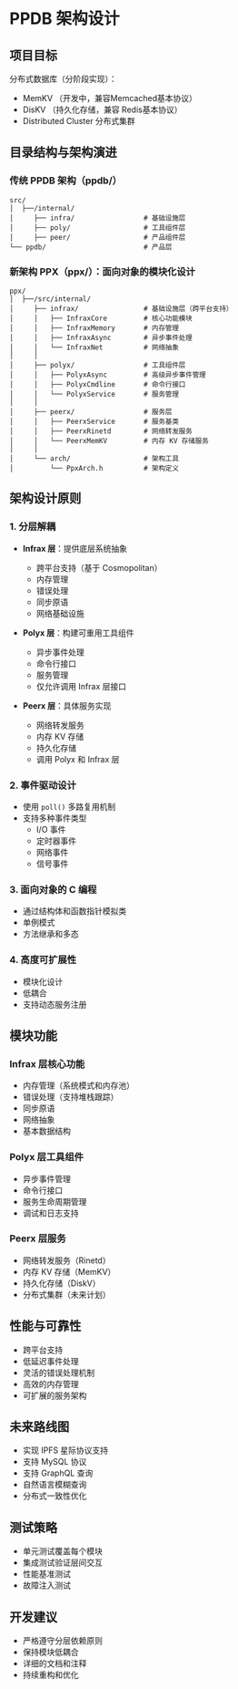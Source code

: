 # PPDB 架构设计

## 项目目标

分布式数据库（分阶段实现）：
- MemKV （开发中，兼容Memcached基本协议）
- DisKV （持久化存储，兼容 Redis基本协议）
- Distributed Cluster 分布式集群

## 目录结构与架构演进

### 传统 PPDB 架构（ppdb/）
```
src/
│  ├──/internal/
│     ├── infra/                 # 基础设施层
│     ├── poly/                  # 工具组件层
│     ├── peer/                  # 产品组件层
└── ppdb/                        # 产品层
```

### 新架构 PPX（ppx/）：面向对象的模块化设计

```
ppx/
│  ├──/src/internal/
│     ├── infrax/                # 基础设施层（跨平台支持）
│     │   ├── InfraxCore         # 核心功能模块
│     │   ├── InfraxMemory       # 内存管理
│     │   ├── InfraxAsync        # 异步事件处理
│     │   └── InfraxNet          # 网络抽象
│     │
│     ├── polyx/                 # 工具组件层
│     │   ├── PolyxAsync         # 高级异步事件管理
│     │   ├── PolyxCmdline       # 命令行接口
│     │   └── PolyxService       # 服务管理
│     │
│     ├── peerx/                 # 服务层
│     │   ├── PeerxService       # 服务基类
│     │   ├── PeerxRinetd        # 网络转发服务
│     │   └── PeerxMemKV         # 内存 KV 存储服务
│     │
│     └── arch/                  # 架构工具
│         └── PpxArch.h          # 架构定义
```

## 架构设计原则

### 1. 分层解耦
- **Infrax 层**：提供底层系统抽象
  - 跨平台支持（基于 Cosmopolitan）
  - 内存管理
  - 错误处理
  - 同步原语
  - 网络基础设施

- **Polyx 层**：构建可重用工具组件
  - 异步事件处理
  - 命令行接口
  - 服务管理
  - 仅允许调用 Infrax 层接口

- **Peerx 层**：具体服务实现
  - 网络转发服务
  - 内存 KV 存储
  - 持久化存储
  - 调用 Polyx 和 Infrax 层

### 2. 事件驱动设计
- 使用 `poll()` 多路复用机制
- 支持多种事件类型
  - I/O 事件
  - 定时器事件
  - 网络事件
  - 信号事件

### 3. 面向对象的 C 编程
- 通过结构体和函数指针模拟类
- 单例模式
- 方法继承和多态

### 4. 高度可扩展性
- 模块化设计
- 低耦合
- 支持动态服务注册

## 模块功能

### Infrax 层核心功能
- 内存管理（系统模式和内存池）
- 错误处理（支持堆栈跟踪）
- 同步原语
- 网络抽象
- 基本数据结构

### Polyx 层工具组件
- 异步事件管理
- 命令行接口
- 服务生命周期管理
- 调试和日志支持

### Peerx 层服务
- 网络转发服务（Rinetd）
- 内存 KV 存储（MemKV）
- 持久化存储（DiskV）
- 分布式集群（未来计划）

## 性能与可靠性

- 跨平台支持
- 低延迟事件处理
- 灵活的错误处理机制
- 高效的内存管理
- 可扩展的服务架构

## 未来路线图

- 实现 IPFS 星际协议支持
- 支持 MySQL 协议
- 支持 GraphQL 查询
- 自然语言模糊查询
- 分布式一致性优化

## 测试策略

- 单元测试覆盖每个模块
- 集成测试验证层间交互
- 性能基准测试
- 故障注入测试

## 开发建议

- 严格遵守分层依赖原则
- 保持模块低耦合
- 详细的文档和注释
- 持续重构和优化